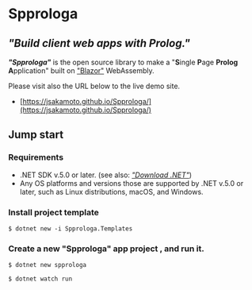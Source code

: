 # Spprologa

## _"Build client web apps with Prolog."_

_**"Spprologa"**_ is the open source library to make a "**S**ingle **P**age **Prolog** **A**pplication" built on ["Blazor"](https://blazor.net/) WebAssembly.

Please visit also the URL below to the live demo site.

- [https://jsakamoto.github.io/Spprologa/](https://jsakamoto.github.io/Spprologa/)

## Jump start

### Requirements

- .NET SDK v.5.0 or later. (see also: _["Download .NET"](https://dotnet.microsoft.com/download)_)
- Any OS platforms and versions those are supported by .NET v.5.0 or later, such as Linux distributions, macOS, and Windows.

### Install project template

```shell
$ dotnet new -i Spprologa.Templates
```

### Create a new "Spprologa" app project , and run it.

```shell
$ dotnet new spprologa
```

```shell
$ dotnet watch run
```